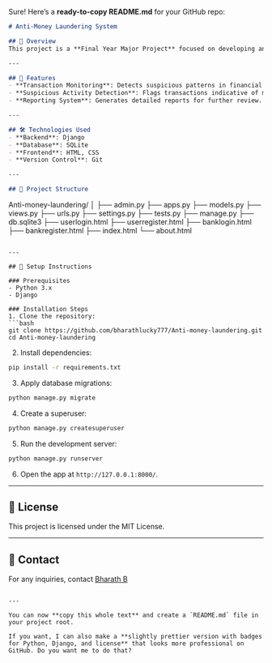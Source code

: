 Sure! Here’s a **ready-to-copy README.md** for your GitHub repo:

```markdown
# Anti-Money Laundering System

## 📘 Overview
This project is a **Final Year Major Project** focused on developing an Anti-Money Laundering (AML) system. The system detects suspicious financial transactions and generates reports for authorities to investigate.

---

## 🚀 Features
- **Transaction Monitoring**: Detects suspicious patterns in financial transactions.  
- **Suspicious Activity Detection**: Flags transactions indicative of money laundering.  
- **Reporting System**: Generates detailed reports for further review.

---

## 🛠️ Technologies Used
- **Backend**: Django  
- **Database**: SQLite  
- **Frontend**: HTML, CSS  
- **Version Control**: Git  

---

## 📂 Project Structure
```

Anti-money-laundering/
│
├── admin.py
├── apps.py
├── models.py
├── views.py
├── urls.py
├── settings.py
├── tests.py
├── manage.py
├── db.sqlite3
├── userlogin.html
├── userregister.html
├── banklogin.html
├── bankregister.html
├── index.html
└── about.html

````

---

## 🧪 Setup Instructions

### Prerequisites
- Python 3.x  
- Django  

### Installation Steps
1. Clone the repository:
```bash
git clone https://github.com/bharathlucky777/Anti-money-laundering.git
cd Anti-money-laundering
````

2. Install dependencies:

```bash
pip install -r requirements.txt
```

3. Apply database migrations:

```bash
python manage.py migrate
```

4. Create a superuser:

```bash
python manage.py createsuperuser
```

5. Run the development server:

```bash
python manage.py runserver
```

6. Open the app at `http://127.0.0.1:8000/`.

---

## 📄 License

This project is licensed under the MIT License.

---

## 📧 Contact

For any inquiries, contact [Bharath B](https://github.com/bharathlucky777)

```

---

You can now **copy this whole text** and create a `README.md` file in your project root.  

If you want, I can also make a **slightly prettier version with badges for Python, Django, and license** that looks more professional on GitHub. Do you want me to do that?
```
